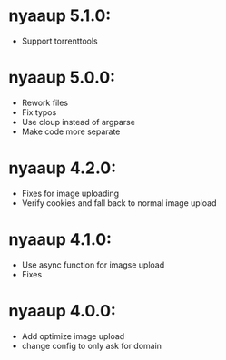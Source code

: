# nyaaup 5.1.0:
- Support torrenttools

# nyaaup 5.0.0:
- Rework files
- Fix typos
- Use cloup instead of argparse
- Make code more separate

# nyaaup 4.2.0:
- Fixes for image uploading
- Verify cookies and fall back to normal image upload

# nyaaup 4.1.0:
- Use async function for imagse upload
- Fixes

# nyaaup 4.0.0:
- Add optimize image upload
- change config to only ask for domain
